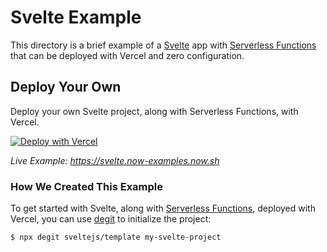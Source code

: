 # Svelte Example

This directory is a brief example of a [Svelte](https://svelte.dev/) app with [Serverless Functions](https://vercel.com/docs/v2/serverless-functions/introduction) that can be deployed with Vercel and zero configuration.

## Deploy Your Own

Deploy your own Svelte project, along with Serverless Functions, with Vercel.

[![Deploy with Vercel](https://vercel.com/button)](https://vercel.com/import/project?template=https://github.com/vercel/vercel/tree/master/examples/svelte)

_Live Example: https://svelte.now-examples.now.sh_

### How We Created This Example

To get started with Svelte, along with [Serverless Functions](https://vercel.com/docs/v2/serverless-functions/introduction), deployed with Vercel, you can use [degit](https://github.com/Rich-Harris/degit) to initialize the project:

```shell
$ npx degit sveltejs/template my-svelte-project
```
